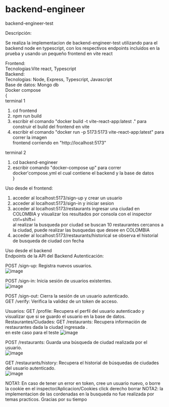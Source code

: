 # backend-engineer
backend-engineer-test

Descripción:

Se realiza la implementacion de backend-engineer-test utilizando para el backend node en typescript, con los respectivos endpoints incluidos en la prueba y usando un pequeño frontend en vite react 


Frontend:<br/>
Tecnologias:Vite react, Typescript<br/>
Backend:<br/>
Tecnologias: Node, Express, Typescript, Javascript<br/>
Base de datos: Mongo db <br/>
Docker compose<br/>
{<br/>
terminal 1 <br/>
1. cd frontend<br/>
2. npm run build<br/>
3. escribir el comando "docker build -t vite-react-app:latest ." para construir el build del frontend en vite<br/>
4. escribir el comando "docker run -p 5173:5173 vite-react-app:latest" para correr la imagen<br/>
frontend corriendo en "http://localhost:5173"<br/>

terminal 2<br/>
1. cd backend-engineer <br/>
2. escribir comando "docker-compose up" para correr docker'compose.yml el cual contiene el backend y la base de datos<br/>
}<br/>



Uso desde el frontend: <br/>
1. acceder al localhost:5173/sign-up y crear un usuario <br/>
2. acceder al localhost:5173/sign-in y iniciar sesion <br/>
3. acceder al localhost:5173/restaurants ingresar una ciudad en COLOMBIA y visualizar los resultados por consola con el inspector ctrl+shift+i <br/>
   al realizar la busqueda por ciudad se buscan 10 restaurantes cercanos a la ciudad, puede realizar las busquedas que desee en COLOMBIA<br/>
4. acceder al localhost:5173/restaurants/historical se observa el historial de busqueda de ciudad con fecha 




Uso desde el backend <br/>
Endpoints de la API del Backend
Autenticación:

POST /sign-up: Registra nuevos usuarios. <br/>
![image](https://github.com/juan-gonzalezr/backend-engineer/assets/62959602/5dfb2417-bb58-4159-ae41-d2042406663d)

POST /sign-in: Inicia sesión de usuarios existentes.<br/>
![image](https://github.com/juan-gonzalezr/backend-engineer/assets/62959602/6317a3c6-756f-4bd5-b795-c24dea5181bf)

POST /sign-out: Cierra la sesión de un usuario autenticado.<br/>
GET /verify: Verifica la validez de un token de acceso.<br/>

Usuarios:
GET /profile: Recupera el perfil del usuario autenticado y visualizar que si se guardo el usuario en la base de datos.
Restaurantes/Ciudades:
GET /restaurants: Recupera información de restaurantes dada la ciudad ingresada .<br/> en este caso para el teste
![image](https://github.com/juan-gonzalezr/backend-engineer/assets/62959602/a4763110-8fdd-4ea6-85da-588ab6454a21)

POST /restaurants: Guarda una búsqueda de ciudad realizada por el usuario.<br/>
![image](https://github.com/juan-gonzalezr/backend-engineer/assets/62959602/4aa3183c-cd28-4209-8a33-e9eda2f2d45e)

GET /restaurants/history: Recupera el historial de búsquedas de ciudades del usuario autenticado.<br/>
![image](https://github.com/juan-gonzalezr/backend-engineer/assets/62959602/cc635100-c3a4-4a97-a836-249517b84697)

NOTA1: En caso de tener un error en token, cree un usuario nuevo, o borre la cookie en el inspector/Aplicacion/Cookies click derecho borrar
NOTA2: la implementacion de las cordenadas en la busqueda no fue realizada por temas practicos. Gracias por su tiempo<br/>
